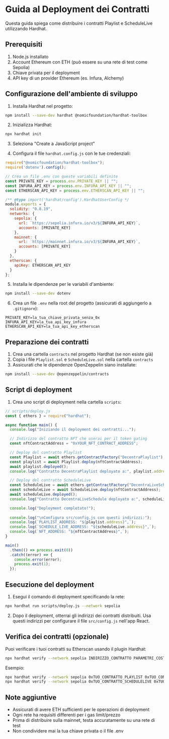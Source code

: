 # Guida al Deployment dei Contratti

Questa guida spiega come distribuire i contratti Playlist e ScheduleLive utilizzando Hardhat.

## Prerequisiti

1. Node.js installato
2. Account Ethereum con ETH (può essere su una rete di test come Sepolia)
3. Chiave privata per il deployment
4. API key di un provider Ethereum (es. Infura, Alchemy)

## Configurazione dell'ambiente di sviluppo

1. Installa Hardhat nel progetto:

```bash
npm install --save-dev hardhat @nomicfoundation/hardhat-toolbox
```

2. Inizializza Hardhat:

```bash
npx hardhat init
```

3. Seleziona "Create a JavaScript project"

4. Configura il file `hardhat.config.js` con le tue credenziali:

```javascript
require("@nomicfoundation/hardhat-toolbox");
require('dotenv').config();

// Crea un file .env con queste variabili definite
const PRIVATE_KEY = process.env.PRIVATE_KEY || "";
const INFURA_API_KEY = process.env.INFURA_API_KEY || "";
const ETHERSCAN_API_KEY = process.env.ETHERSCAN_API_KEY || "";

/** @type import('hardhat/config').HardhatUserConfig */
module.exports = {
  solidity: "0.8.19",
  networks: {
    sepolia: {
      url: `https://sepolia.infura.io/v3/${INFURA_API_KEY}`,
      accounts: [PRIVATE_KEY]
    },
    mainnet: {
      url: `https://mainnet.infura.io/v3/${INFURA_API_KEY}`,
      accounts: [PRIVATE_KEY]
    }
  },
  etherscan: {
    apiKey: ETHERSCAN_API_KEY
  }
};
```

5. Installa le dipendenze per le variabili d'ambiente:

```bash
npm install --save-dev dotenv
```

6. Crea un file `.env` nella root del progetto (assicurati di aggiungerlo a `.gitignore`):

```
PRIVATE_KEY=la_tua_chiave_privata_senza_0x
INFURA_API_KEY=la_tua_api_key_infura
ETHERSCAN_API_KEY=la_tua_api_key_etherscan
```

## Preparazione dei contratti

1. Crea una cartella `contracts` nel progetto Hardhat (se non esiste già)
2. Copia i file `Playlist.sol` e `ScheduleLive.sol` nella cartella `contracts`
3. Assicurati che le dipendenze OpenZeppelin siano installate:

```bash
npm install --save-dev @openzeppelin/contracts
```

## Script di deployment

1. Crea uno script di deployment nella cartella `scripts`:

```javascript
// scripts/deploy.js
const { ethers } = require("hardhat");

async function main() {
  console.log("Iniziando il deployment dei contratti...");

  // Indirizzo del contratto NFT che userai per il token gating
  const nftContractAddress = "0xYOUR_NFT_CONTRACT_ADDRESS";

  // Deploy del contratto Playlist
  const Playlist = await ethers.getContractFactory("DecentraPlaylist");
  const playlist = await Playlist.deploy(nftContractAddress);
  await playlist.deployed();
  console.log("Contratto DecentraPlaylist deployato a:", playlist.address);

  // Deploy del contratto ScheduleLive
  const ScheduleLive = await ethers.getContractFactory("DecentraLiveSchedule");
  const scheduleLive = await ScheduleLive.deploy(nftContractAddress);
  await scheduleLive.deployed();
  console.log("Contratto DecentraLiveSchedule deployato a:", scheduleLive.address);

  console.log("Deployment completato!");
  
  console.log("\nConfigura src/config.js con questi indirizzi:");
  console.log(`PLAYLIST_ADDRESS: "${playlist.address}",`);
  console.log(`SCHEDULE_LIVE_ADDRESS: "${scheduleLive.address}",`);
  console.log(`NFT_ADDRESS: "${nftContractAddress}",`);
}

main()
  .then(() => process.exit(0))
  .catch((error) => {
    console.error(error);
    process.exit(1);
  });
```

## Esecuzione del deployment

1. Esegui il comando di deployment specificando la rete:

```bash
npx hardhat run scripts/deploy.js --network sepolia
```

2. Dopo il deployment, otterrai gli indirizzi dei contratti distribuiti. Usa questi indirizzi per configurare il file `src/config.js` nell'app React.

## Verifica dei contratti (opzionale)

Puoi verificare i tuoi contratti su Etherscan usando il plugin Hardhat:

```bash
npx hardhat verify --network sepolia INDIRIZZO_CONTRATTO PARAMETRI_COSTRUTTORE
```

Esempio:

```bash
npx hardhat verify --network sepolia 0xTUO_CONTRATTO_PLAYLIST 0xTUO_CONTRATTO_NFT
npx hardhat verify --network sepolia 0xTUO_CONTRATTO_SCHEDULELIVE 0xTUO_CONTRATTO_NFT
```

## Note aggiuntive

- Assicurati di avere ETH sufficienti per le operazioni di deployment
- Ogni rete ha requisiti differenti per i gas limit/prezzo
- Prima di distribuire sulla mainnet, testa accuratamente su una rete di test
- Non condividere mai la tua chiave privata o il file .env 